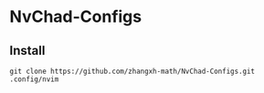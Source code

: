 # NvChad-Configs

## Install
```
git clone https://github.com/zhangxh-math/NvChad-Configs.git .config/nvim
```

